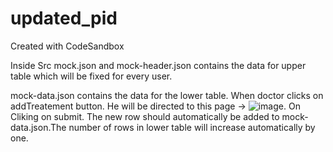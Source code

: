 # updated_pid
Created with CodeSandbox

Inside Src
mock.json and mock-header.json contains the data for upper table which will be fixed for every user.

mock-data.json contains the data for the lower table. When doctor clicks on addTreatement button. He will be directed to this page -> ![image](https://user-images.githubusercontent.com/82442207/158533408-c9ffd23e-1e34-47af-88c9-d92abee942d2.png).
On Cliking on submit. The new row should automatically be added to mock-data.json.The number of rows in lower table will increase automatically by one.
 
